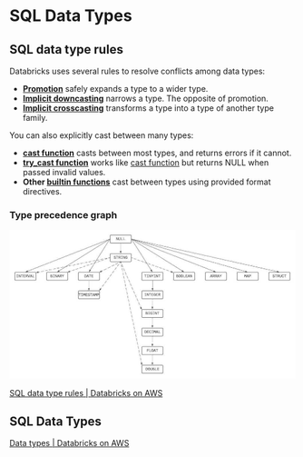 # SQL Data Types

## SQL data type rules

Databricks uses several rules to resolve conflicts among data types:

- **[Promotion](https://docs.databricks.com/sql/language-manual/sql-ref-datatype-rules.html#type-promotion)** safely expands a type to a wider type.
- **[Implicit downcasting](https://docs.databricks.com/sql/language-manual/sql-ref-datatype-rules.html#downcasting)** narrows a type. The opposite of promotion.
- **[Implicit crosscasting](https://docs.databricks.com/sql/language-manual/sql-ref-datatype-rules.html#crosscasting)** transforms a type into a type of another type family.

You can also explicitly cast between many types:

- **[cast function](https://docs.databricks.com/sql/language-manual/functions/cast.html)** casts between most types, and returns errors if it cannot.
- **[try_cast function](https://docs.databricks.com/sql/language-manual/functions/try_cast.html)** works like [cast function](https://docs.databricks.com/sql/language-manual/functions/cast.html) but returns NULL when passed invalid values.
- **Other [builtin functions](https://docs.databricks.com/sql/language-manual/sql-ref-functions-builtin.html)** cast between types using provided format directives.

### Type precedence graph

![type-precedence-graph](../../media/Pasted%20image%2020230529234112.jpg)

[SQL data type rules | Databricks on AWS](https://docs.databricks.com/sql/language-manual/sql-ref-datatype-rules.html)

## SQL Data Types

[Data types | Databricks on AWS](https://docs.databricks.com/sql/language-manual/sql-ref-datatypes.html)
